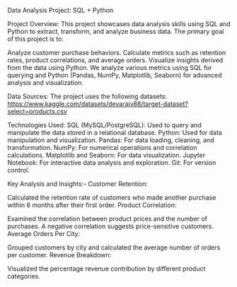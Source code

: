 Data Analysis Project: SQL + Python

Project Overview:
This project showcases data analysis skills using SQL and Python to extract, transform, and analyze business data. 
The primary goal of this project is to:

Analyze customer purchase behaviors.
Calculate metrics such as retention rates, product correlations, and average orders.
Visualize insights derived from the data using Python.
We analyze various metrics using SQL for querying and Python (Pandas, NumPy, Matplotlib, Seaborn) for advanced analysis and visualization.

Data Sources:
The project uses the following datasets:
https://www.kaggle.com/datasets/devarajv88/target-dataset?select=products.csv

Technologies Used:
SQL (MySQL/PostgreSQL): Used to query and manipulate the data stored in a relational database.
Python: Used for data manipulation and visualization.
Pandas: For data loading, cleaning, and transformation.
NumPy: For numerical operations and correlation calculations.
Matplotlib and Seaborn: For data visualization.
Jupyter Notebook: For interactive data analysis and exploration.
Git: For version control.

Key Analysis and Insights:-
Customer Retention:

Calculated the retention rate of customers who made another purchase within 6 months after their first order.
Product Correlation:

Examined the correlation between product prices and the number of purchases. A negative correlation suggests price-sensitive customers.
Average Orders Per City:

Grouped customers by city and calculated the average number of orders per customer.
Revenue Breakdown:

Visualized the percentage revenue contribution by different product categories.
